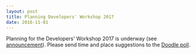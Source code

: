 ```yaml
---
layout: post
title: Planning Developers' Workshop 2017
date: 2016-11-01
---
```


Planning for the Developers' Workshop 2017 is underway (see [announcement](https://groups.google.com/a/admb-project.org/d/msg/developers/I7vpgM217TI/YVyMRxNrBgAJ)).  Please send time and place suggestions to the [Doodle poll](http://www.google.com/url?q=http%3A%2F%2Fdoodle.com%2Fpoll%2Fbkzp87x6qmq6tw9y&sa=D&sntz=1&usg=AFQjCNETgoso26vWmcyAjlQf-BAwHoQDGg).
